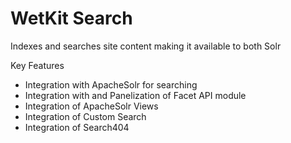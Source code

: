 WetKit Search
===============
Indexes and searches site content making it available to both Solr

Key Features
* Integration with ApacheSolr for searching
* Integration with and Panelization of Facet API module
* Integration of ApacheSolr Views
* Integration of Custom Search
* Integration of Search404
